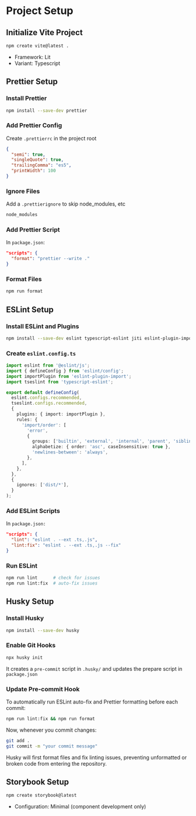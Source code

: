 # Project Setup

## Initialize Vite Project

```bash
npm create vite@latest .
```

- Framework: Lit
- Variant: Typescript

## Prettier Setup

### Install Prettier

```bash
npm install --save-dev prettier
```

### Add Prettier Config

Create `.prettierrc` in the project root

```json
{
  "semi": true,
  "singleQuote": true,
  "trailingComma": "es5",
  "printWidth": 100
}
```

### Ignore Files

Add a `.prettierignore` to skip node_modules, etc

```txt
node_modules
```

### Add Prettier Script

In `package.json`:

```json
"scripts": {
  "format": "prettier --write ."
}
```

### Format Files

```bash
npm run format
```

## ESLint Setup

### Install ESLint and Plugins

```bash
npm install --save-dev eslint typescript-eslint jiti eslint-plugin-import
```

### Create `eslint.config.ts`

```ts
import eslint from '@eslint/js';
import { defineConfig } from 'eslint/config';
import importPlugin from 'eslint-plugin-import';
import tseslint from 'typescript-eslint';

export default defineConfig(
  eslint.configs.recommended,
  tseslint.configs.recommended,
  {
    plugins: { import: importPlugin },
    rules: {
      'import/order': [
        'error',
        {
          groups: ['builtin', 'external', 'internal', 'parent', 'sibling', 'index'],
          alphabetize: { order: 'asc', caseInsensitive: true },
          'newlines-between': 'always',
        },
      ],
    },
  },
  {
    ignores: ['dist/*'],
  }
);
```

### Add ESLint Scripts

In `package.json:`

```json
"scripts": {
  "lint": "eslint . --ext .ts,.js",
  "lint:fix": "eslint . --ext .ts,.js --fix"
}
```

### Run ESLint

```bash
npm run lint      # check for issues
npm run lint:fix  # auto-fix issues
```

## Husky Setup

### Install Husky

```bash
npm install --save-dev husky
```

### Enable Git Hooks

```bash
npx husky init
```

It creates a `pre-commit` script in `.husky/` and updates the prepare script in `package.json`

### Update Pre-commit Hook

To automatically run ESLint auto-fix and Prettier formatting before each commit:

```bash
npm run lint:fix && npm run format
```

Now, whenever you commit changes:

```bash
git add .
git commit -m "your commit message"
```

Husky will first format files and fix linting issues, preventing unformatted or broken code from entering the repository.

## Storybook Setup

```bash
npm create storybook@latest
```

- Configuration: Minimal (component development only)
